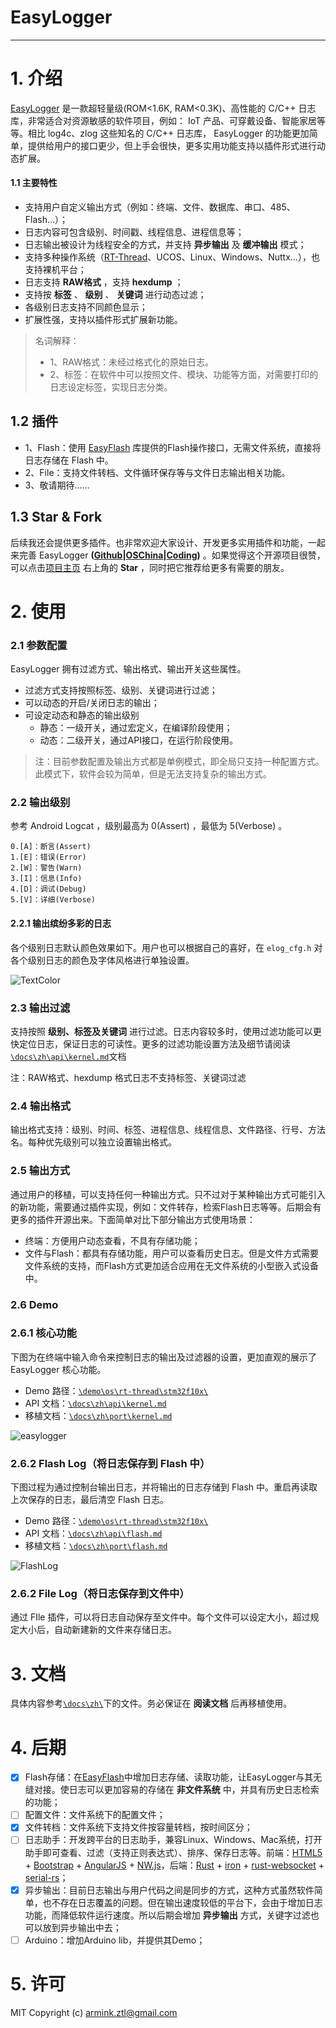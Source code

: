 # EasyLogger

---

# 1. 介绍

[EasyLogger](https://github.com/armink/EasyLogger) 是一款超轻量级(ROM<1.6K, RAM<0.3K)、高性能的 C/C++ 日志库，非常适合对资源敏感的软件项目，例如： IoT 产品、可穿戴设备、智能家居等等。相比 log4c、zlog 这些知名的 C/C++ 日志库， EasyLogger 的功能更加简单，提供给用户的接口更少，但上手会很快，更多实用功能支持以插件形式进行动态扩展。

#### 1.1 主要特性

- 支持用户自定义输出方式（例如：终端、文件、数据库、串口、485、Flash...）；
- 日志内容可包含级别、时间戳、线程信息、进程信息等；
- 日志输出被设计为线程安全的方式，并支持 **异步输出** 及 **缓冲输出** 模式；
- 支持多种操作系统（[RT-Thread](http://www.rt-thread.org/)、UCOS、Linux、Windows、Nuttx...），也支持裸机平台；
- 日志支持 **RAW格式** ，支持 **hexdump** ；
- 支持按 **标签**  、 **级别** 、 **关键词** 进行动态过滤；
- 各级别日志支持不同颜色显示；
- 扩展性强，支持以插件形式扩展新功能。

> 名词解释：
>
> - 1、RAW格式：未经过格式化的原始日志。
> - 2、标签：在软件中可以按照文件、模块、功能等方面，对需要打印的日志设定标签，实现日志分类。

## 1.2 插件

- 1、Flash：使用 [EasyFlash](https://github.com/armink/EasyFlash) 库提供的Flash操作接口，无需文件系统，直接将日志存储在 Flash 中。
- 2、File：支持文件转档、文件循环保存等与文件日志输出相关功能。
- 3、敬请期待……

## 1.3 Star & Fork

后续我还会提供更多插件。也非常欢迎大家设计、开发更多实用插件和功能，一起来完善 EasyLogger  **([Github](https://github.com/armink/EasyLogger)|[OSChina](http://git.oschina.net/armink/EasyLogger)|[Coding](https://coding.net/u/armink/p/EasyLogger/git))** 。如果觉得这个开源项目很赞，可以点击[项目主页](https://github.com/armink/EasyLogger) 右上角的 **Star** ，同时把它推荐给更多有需要的朋友。

# 2. 使用

### 2.1 参数配置

EasyLogger 拥有过滤方式、输出格式、输出开关这些属性。

- 过滤方式支持按照标签、级别、关键词进行过滤；
- 可以动态的开启/关闭日志的输出；
- 可设定动态和静态的输出级别
  - 静态：一级开关，通过宏定义，在编译阶段使用；
  - 动态：二级开关，通过API接口，在运行阶段使用。

> 注：目前参数配置及输出方式都是单例模式，即全局只支持一种配置方式。此模式下，软件会较为简单，但是无法支持复杂的输出方式。

### 2.2 输出级别

参考 Android Logcat ，级别最高为 0(Assert) ，最低为 5(Verbose) 。

```
0.[A]：断言(Assert)
1.[E]：错误(Error)
2.[W]：警告(Warn)
3.[I]：信息(Info)
4.[D]：调试(Debug)
5.[V]：详细(Verbose)
```

#### 2.2.1 输出缤纷多彩的日志

各个级别日志默认颜色效果如下。用户也可以根据自己的喜好，在 `elog_cfg.h` 对各个级别日志的颜色及字体风格进行单独设置。

![TextColor](https://raw.githubusercontent.com/armink/EasyLogger/master/docs/zh/images/TextColor.png)

### 2.3 输出过滤

支持按照 **级别、标签及关键词** 进行过滤。日志内容较多时，使用过滤功能可以更快定位日志，保证日志的可读性。更多的过滤功能设置方法及细节请阅读[`\docs\zh\api\kernel.md`](https://github.com/armink/EasyLogger/blob/master/docs/zh/api/kernel.md)文档

注：RAW格式、hexdump 格式日志不支持标签、关键词过滤

### 2.4 输出格式

输出格式支持：级别、时间、标签、进程信息、线程信息、文件路径、行号、方法名。每种优先级别可以独立设置输出格式。

### 2.5 输出方式

通过用户的移植，可以支持任何一种输出方式。只不过对于某种输出方式可能引入的新功能，需要通过插件实现，例如：文件转存，检索Flash日志等等。后期会有更多的插件开源出来。下面简单对比下部分输出方式使用场景：

- 终端：方便用户动态查看，不具有存储功能；
- 文件与Flash：都具有存储功能，用户可以查看历史日志。但是文件方式需要文件系统的支持，而Flash方式更加适合应用在无文件系统的小型嵌入式设备中。

### 2.6 Demo

### 2.6.1 核心功能

下图为在终端中输入命令来控制日志的输出及过滤器的设置，更加直观的展示了 EasyLogger 核心功能。

- Demo 路径：[`\demo\os\rt-thread\stm32f10x\`](https://github.com/armink/EasyLogger/tree/master/demo/os/rt-thread/stm32f10x)
- API 文档：[`\docs\zh\api\kernel.md`](https://github.com/armink/EasyLogger/blob/master/docs/zh/api/kernel.md)
- 移植文档：[`\docs\zh\port\kernel.md`](https://github.com/armink/EasyLogger/blob/master/docs/zh/port/kernel.md)

![easylogger](https://raw.githubusercontent.com/armink/EasyLogger/master/docs/zh/images/EasyLoggerDemo.gif)

### 2.6.2 Flash Log（将日志保存到 Flash 中）

下图过程为通过控制台输出日志，并将输出的日志存储到 Flash 中。重启再读取上次保存的日志，最后清空 Flash 日志。

- Demo 路径：[`\demo\os\rt-thread\stm32f10x\`](https://github.com/armink/EasyLogger/tree/master/demo/os/rt-thread/stm32f10x)
- API 文档：[`\docs\zh\api\flash.md`](https://github.com/armink/EasyLogger/blob/master/docs/zh/api/flash.md)
- 移植文档：[`\docs\zh\port\flash.md`](https://github.com/armink/EasyLogger/blob/master/docs/zh/port/flash.md)

![FlashLog](https://raw.githubusercontent.com/armink/EasyLogger/master/docs/zh/images/LogDemo.gif)

### 2.6.2 File Log（将日志保存到文件中）

通过 FIle 插件，可以将日志自动保存至文件中。每个文件可以设定大小，超过规定大小后，自动新建新的文件来存储日志。

# 3. 文档

具体内容参考[`\docs\zh\`](https://github.com/armink/EasyLogger/tree/master/docs/zh)下的文件。务必保证在 **阅读文档** 后再移植使用。

# 4. 后期

- [x] Flash存储：在[EasyFlash](https://github.com/armink/EasyFlash)中增加日志存储、读取功能，让EasyLogger与其无缝对接。使日志可以更加容易的存储在 **非文件系统** 中，并具有历史日志检索的功能；
- [ ] 配置文件：文件系统下的配置文件；
- [x] 文件转档：文件系统下支持文件按容量转档，按时间区分；
- [ ] 日志助手：开发跨平台的日志助手，兼容Linux、Windows、Mac系统，打开助手即可查看、过滤（支持正则表达式）、排序、保存日志等。前端：[HTML5](https://zh.wikipedia.org/wiki/HTML5) + [Bootstrap](https://github.com/twbs/bootstrap) + [AngularJS](https://angularjs.org/) + [NW.js](http://www.oschina.net/p/nwjs)，后端：[Rust](https://github.com/rust-lang/rust) + [iron](https://github.com/iron/iron) + [rust-websocket](https://github.com/cyderize/rust-websocket) + [serial-rs](https://github.com/dcuddeback/serial-rs)；
- [x] 异步输出：目前日志输出与用户代码之间是同步的方式，这种方式虽然软件简单，也不存在日志覆盖的问题。但在输出速度较低的平台下，会由于增加日志功能，而降低软件运行速度。所以后期会增加 **异步输出** 方式，关键字过滤也可以放到异步输出中去；
- [ ] Arduino：增加Arduino lib，并提供其Demo；

# 5. 许可

MIT Copyright (c) armink.ztl@gmail.com
